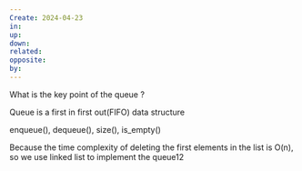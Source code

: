 ```yaml
---
Create: 2024-04-23
in: 
up: 
down: 
related: 
opposite: 
by:
---
```

What is the key point of the queue
?

Queue is a first in first out(FIFO) data structure 

enqueue(), dequeue(), size(), is_empty()

Because the time complexity of deleting the first elements in the list is O(n), so we use linked list to implement the queue12

```python

```